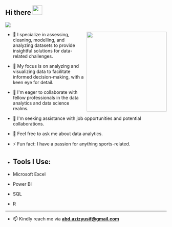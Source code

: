<h2 align="left">Hi there  <img src = "https://raw.githubusercontent.com/MartinHeinz/MartinHeinz/master/wave.gif" width = 30px></h2>

<!-- Animation Typing -->

<p align="left">
  <a href="https://github.com/DenverCoder1/readme-typing-svg"><img src="https://readme-typing-svg.herokuapp.com?font=Fira+Code&pause=1100&width=500&lines=Abdul+Aziz,+here!!!;A+Data+/+Business+Intelligence+Analyst.;"></a>
</p>

<!-- Animation Typing: END -->


<!--Image Gif-->
<img  src="https://marketbusinessnews.com/wp-content/uploads/2020/10/1-Predictive-Analytics-GIF-for-article.gif" height="250px" align="right" />

- 🔭 I specialize in assessing, cleaning, modelling, and analyzing datasets to provide insightful solutions for data-related challenges.
- 🌱 My focus is on analyzing and visualizing data to facilitate informed decision-making, with a keen eye for detail.
- 👯 I'm eager to collaborate with fellow professionals in the data analytics and data science realms.
- 🤔 I'm seeking assistance with job opportunities and potential collaborations.
- 💬 Feel free to ask me about data analytics.
- ⚡ Fun fact: I have a passion for anything sports-related.

- ## Tools I Use:
- Microsoft Excel
- Power BI
- SQL
- R

<!-- Connect section -->
---
- 📫 Kindly reach me via **abd.azizyusif@gmail.com**
     
   
 <!-- Conecct section: END -->

<!---giflink(https://designbuffs.com/wp-content/uploads/2020/11/Boy-Working-From-Home.gif)--->
